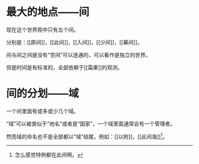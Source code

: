 # 最大的地点——间

现在这个世界观中只有五个间。

分别是：[[原间]]，[[此间]]，[[入间]]，[[少间]]，[[幕间]]。

间与间之间是没有“空间”可以连通的，可以看作是独立的世界。

但是时间是有标准的，全部依赖于[[霜果]]的观测。

# 间的分划——域

一个间里面有或多或少几个域。

“域”可以被类似于“地名”或者是“国家”，一个域里面通常会有一个管理者。

然而域的命名也不是全部都以“域”结尾，例如：[[以附]]，[[此间海]][^1]。

[^1]:怎么感觉特例都在此间啊。

